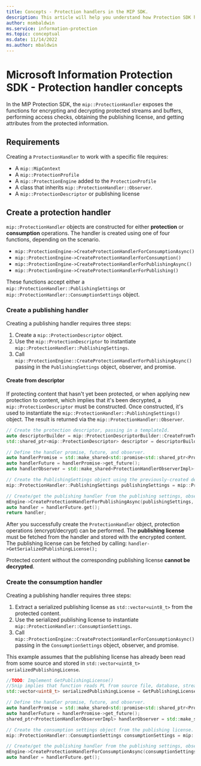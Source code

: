 ```yaml
---
title: Concepts - Protection handlers in the MIP SDK.
description: This article will help you understand how Protection SDK handlers are created and used for calling operations.
author: msmbaldwin
ms.service: information-protection
ms.topic: conceptual
ms.date: 11/14/2022
ms.author: mbaldwin
---
```

# Microsoft Information Protection SDK - Protection handler concepts

In the MIP Protection SDK, the `mip::ProtectionHandler` exposes the functions for encrypting and decrypting protected streams and buffers, performing access checks, obtaining the publishing license, and getting attributes from the protected information.

## Requirements

Creating a `ProtectionHandler` to work with a specific file requires:

- A `mip::MipContext`
- A `mip::ProtectionProfile`
- A `mip::ProtectionEngine` added to the `ProtectionProfile`
- A class that inherits `mip::ProtectionHandler::Observer`.
- A `mip::ProtectionDescriptor` or publishing license

## Create a protection handler

`mip::ProtectionHandler` objects are constructed for either **protection** or **consumption** operations. The handler is created using one of four functions, depending on the scenario.

- `mip::ProtectionEngine->CreateProtectionHandlerForConsumptionAsync()`
- `mip::ProtectionEngine->CreateProtectionHandlerForConsumption()`
- `mip::ProtectionEngine->CreateProtectionHandlerForPublishingAsync()`
- `mip::ProtectionEngine->CreateProtectionHandlerForPublishing()`

These functions accept either a `mip::ProtectionHandler::PublishingSettings` or `mip::ProtectionHandler::ConsumptionSettings` object.

### Create a publishing handler

Creating a publishing handler requires three steps:

 1) Create a `mip::ProtectionDescriptor` object.
 2) Use the `mip::ProtectionDescriptor` to instantiate `mip::ProtectionHandler::PublishingSettings`.
 3) Call `mip::ProtectionEngine::CreateProtectionHandlerForPublishingAsync()` passing in the `PublishingSettings` object, observer, and promise.

#### Create from descriptor

If protecting content that hasn't yet been protected, or when applying new protection to content, which implies that it's been decrypted, a `mip::ProtectionDescriptor` must be constructed. Once constructed, it's used to instantiate the `mip::ProtectionHandler::PublishingSettings()` object.  The result is returned via the `mip::ProtectionHandler::Observer`.

```cpp
// Create the protection descriptor, passing in a templateId. 
auto descriptorBuilder = mip::ProtectionDescriptorBuilder::CreateFromTemplate(protectionOptions.templateId);
std::shared_ptr<mip::ProtectionDescriptor> descriptor = descriptorBuilder->Build();

// Define the handler promise, future, and observer.
auto handlerPromise = std::make_shared<std::promise<std::shared_ptr<ProtectionHandler>>>();
auto handlerFuture = handlerPromise->get_future();
auto handlerObserver = std::make_shared<ProtectionHandlerObserverImpl>();

// Create the PublishingSettings object using the previously-created descriptor as input.
mip::ProtectionHandler::PublishingSettings publishingSettings = mip::ProtectionHandler::PublishingSettings(descriptor);

// Create/get the publishing handler from the publishing settings, observer, and promise.
mEngine->CreateProtectionHandlerForPublishingAsync(publishingSettings, handlerObserver, handlerPromise);
auto handler = handlerFuture.get();
return handler;
```

After you successfully create the `ProtectionHandler` object, protection operations (encrypt/decrypt) can be performed. The **publishing license** must be fetched from the handler and stored with the encrypted content. The publishing license can be fetched by calling: `handler->GetSerializedPublishingLicense();`

Protected content without the corresponding publishing license **cannot be decrypted**.

### Create the consumption handler

Creating a publishing handler requires three steps:

 1) Extract a serialized publishing license as `std::vector<uint8_t>` from the protected content.
 2) Use the serialized publishing license to instantiate `mip::ProtectionHandler::ConsumptionSettings`.
 3) Call `mip::ProtectionEngine::CreateProtectionHandlerForConsumptionAsync()` passing in the `ConsumptionSettings` object, observer, and promise.

This example assumes that the publishing license has already been read from some source and stored in `std::vector<uint8_t> serializedPublishingLicense`.

```cpp
//TODO: Implement GetPublishingLicense()
//Snip implies that function reads PL from source file, database, stream, etc.
std::vector<uint8_t> serializedPublishingLicense = GetPublishingLicense(filePath);

// Define the handler promise, future, and observer.
auto handlerPromise = std::make_shared<std::promise<std::shared_ptr<ProtectionHandler>>>();
auto handlerFuture = handlerPromise->get_future();
shared_ptr<ProtectionHandlerObserverImpl> handlerObserver = std::make_shared<ProtectionHandlerObserverImpl>();

// Create the consumption settings object from the publishing license.
mip::ProtectionHandler::ConsumptionSettings consumptionSettings = mip::ProtectionHandler::ConsumptionSettings(serializedPublishingLicense);

// Create/get the publishing handler from the publishing settings, observer, and promise.
mEngine->CreateProtectionHandlerForConsumptionAsync(consumptionSettings, handlerObserver, handlerPromise);
auto handler = handlerFuture.get();
```